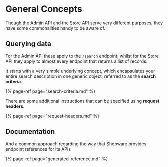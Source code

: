 # General Concepts

Though the Admin API and the Store API serve very different purposes, they have some commonalities handy to be aware of.

## Querying data

For the Admin API these apply to the `/search` endpoint, whilst for the Store API they apply to almost every endpoint that returns a list of records. 

It starts with a very simple underlying concept, which encapsulates your entire search description in one generic object, referred to as the **search criteria**.

{% page-ref page="search-criteria.md" %}

There are some additional instructions that can be specified using **request headers**.

{% page-ref page="request-headers.md" %}

## Documentation

And a common approach regarding the way that Shopware provides endpoint references for its APIs

{% page-ref page="generated-reference.md" %}



